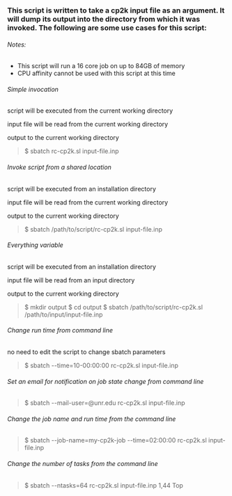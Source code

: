 ### This script is written to take a cp2k input file as an argument. It will dump its output into the directory from which it was invoked. The following are some use cases for this script:

###### Notes:
* This script will run a 16 core job on up to 84GB of memory
* CPU affinity cannot be used with this script at this time

###### Simple invocation
script will be executed from the current working directory

input file will be read from the current working directory

output to the current working directory
> $ sbatch rc-cp2k.sl input-file.inp

###### Invoke script from a shared location
script will be executed from an installation directory

input file will be read from the current working directory

output to the current working directory
> $ sbatch /path/to/script/rc-cp2k.sl input-file.inp

###### Everything variable
script will be executed from an installation directory

input file will be read from an input directory

output to the current working directory
> $ mkdir output $ cd output $ sbatch /path/to/script/rc-cp2k.sl /path/to/input/input-file.inp

###### Change run time from command line
no need to edit the script to change sbatch parameters
> $ sbatch --time=10-00:00:00 rc-cp2k.sl input-file.inp

###### Set an email for notification on job state change from command line
> $ sbatch --mail-user=<netid>@unr.edu rc-cp2k.sl input-file.inp

###### Change the job name and run time from the command line
> $ sbatch --job-name=my-cp2k-job --time=02:00:00 rc-cp2k.sl input-file.inp

###### Change the number of tasks from the command line
 > $ sbatch --ntasks=64 rc-cp2k.sl input-file.inp                                                                                      1,44          Top
